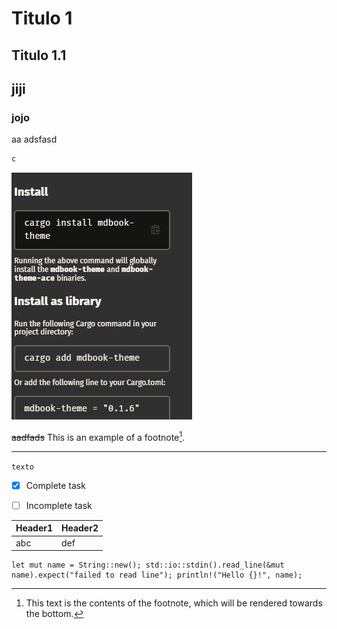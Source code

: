 # Titulo 1

## Titulo 1.1

## jiji

### jojo




<div id="tock" data-use_title_name=false data-root_title="Pero que es estooo"></div>

aa
adsfasd
```bash
c
```


![](assets/Pasted%20image%2020250222162358.png)


~~aadfads~~
This is an example of a footnote[^note].

---
`texto`

- [x] Complete task
- [ ] Incomplete task


| Header1 | Header2 |
|---------|---------|
| abc     | def     |



```rust,noplayground
let mut name = String::new(); std::io::stdin().read_line(&mut name).expect("failed to read line"); println!("Hello {}!", name); 
```

[^note]: This text is the contents of the footnote, which will be rendered
    towards the bottom.

